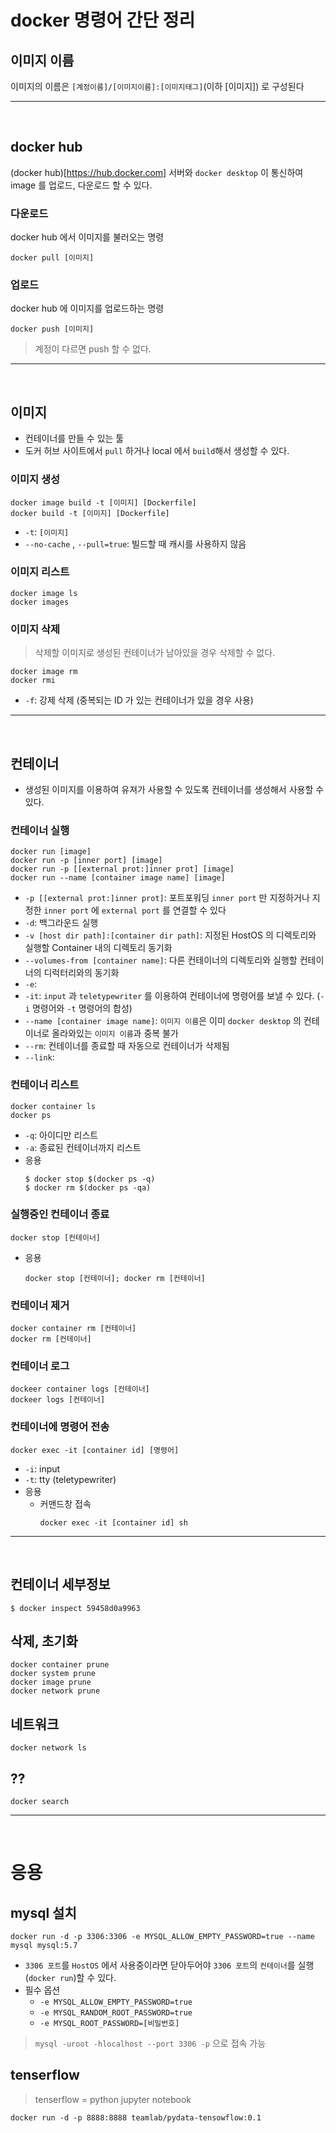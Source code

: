 # docker 명령어 간단 정리
## 이미지 이름
이미지의 이름은 `[계정이름]/[이미지이름]:[이미지태그]`(이하 [이미지]) 로 구성된다

---
<br>

## docker hub
(docker hub)[https://hub.docker.com] 서버와 `docker desktop` 이 통신하여 image 를 업로드, 다운로드 할 수 있다.
### 다운로드
docker hub 에서 이미지를 불러오는 명령
```Shell
docker pull [이미지]
```

### 업로드
docker hub 에 이미지를 업로드하는 명령
```shell
docker push [이미지]
```
> 계정이 다르면 push 할 수 없다.

---
<br>

## 이미지
- 컨테이너를 만들 수 있는 툴
- 도커 허브 사이트에서 `pull` 하거나 local 에서 `build`해서 생성할 수 있다.
### 이미지 생성
```shell
docker image build -t [이미지] [Dockerfile]
docker build -t [이미지] [Dockerfile]
```
- `-t`: `[이미지]`
- `--no-cache` , `--pull=true`: 빌드할 때 캐시를 사용하지 않음
### 이미지 리스트
```shell
docker image ls
docker images
```
### 이미지 삭제
> 삭제할 이미지로 생성된 컨테이너가 남아있을 경우 삭제할 수 없다.
```shell
docker image rm
docker rmi
```
- `-f`: 강제 삭제 (중복되는 ID 가 있는 컨테이너가 있을 경우 사용)

---
<br>

## 컨테이너
- 생성된 이미지를 이용하여 유져가 사용할 수 있도록 컨테이너를 생성해서 사용할 수 있다.
### 컨테이너 실행
```Docker
docker run [image]
docker run -p [inner port] [image]
docker run -p [[external prot:]inner prot] [image]
docker run --name [container image name] [image]
```
- `-p [[external prot:]inner prot]`: 포트포워딩 `inner port` 만 지정하거나 지정한 `inner port` 에 `external port` 를 연결할 수 있다
- `-d`: 백그라운드 실행
- `-v [host dir path]:[container dir path]`: 지정된 HostOS 의 디렉토리와 실행할 Container 내의 디렉토리 동기화
- `--volumes-from [container name]`: 다른 컨테이너의 디렉토리와 실행할 컨테이너의 디럭터리와의 동기화
- `-e`: 
- `-it`: `input` 과 `teletypewriter` 를 이용하여 컨테이너에 명령어를 보낼 수 있다. (`-i` 명령어와 `-t` 명령어의 합성)
- `--name [container image name]`: `이미지 이름`은 이미 `docker desktop` 의 컨테이너로 올라와있는 `이미지 이름`과 중복 불가
- `--rm`: 컨테이너를 종료할 때 자동으로 컨테이너가 삭제됨
- `--link`: 

### 컨테이너 리스트
```shell
docker container ls
docker ps
```
- `-q`: 아이디만 리스트
- `-a`: 종료된 컨테이너까지 리스트
- 응용
    ```shell
    $ docker stop $(docker ps -q)
    $ docker rm $(docker ps -qa)
    ```
### 실행중인 컨테이너 종료
```shell
docker stop [컨테이너]
```
- 응용 
    ```shell
    docker stop [컨테이너]; docker rm [컨테이너]
    ```
### 컨테이너 제거
```Shell
docker container rm [컨테이너]
docker rm [컨테이너]
```
### 컨테이너 로그
```shell
dockeer container logs [컨테이너]
dockeer logs [컨테이너]
```

### 컨테이너에 명령어 전송
```shell
docker exec -it [container id] [명령어]
```
- `-i`: input
- `-t`: tty (teletypewriter)
- 응용
    - 커맨드창 접속
        ```shell
        docker exec -it [container id] sh
        ```

---
<br>

## 컨테이너 세부정보
```
$ docker inspect 59458d0a9963

```


## 삭제, 초기화
```shell
docker container prune
docker system prune
docker image prune
docker network prune
```

## 네트워크
```
docker network ls
```

## ??
```shell
docker search
```

---
<br>

# 응용
## mysql 설치
```shell
docker run -d -p 3306:3306 -e MYSQL_ALLOW_EMPTY_PASSWORD=true --name mysql mysql:5.7
```
- `3306 포트`를 `HostOS` 에서 사용중이라면 닫아두어야 `3306 포트`의 `컨테이너`를 실행(`docker run`)할 수 있다.
- 필수 옵션
    - `-e MYSQL_ALLOW_EMPTY_PASSWORD=true`
    - `-e MYSQL_RANDOM_ROOT_PASSWORD=true`
    - `-e MYSQL_ROOT_PASSWORD=[비밀번호]`
> `mysql -uroot -hlocalhost --port 3306 -p` 으로 접속 가능

## tenserflow
> tenserflow = python jupyter notebook
```shell
docker run -d -p 8888:8888 teamlab/pydata-tensowflow:0.1
```